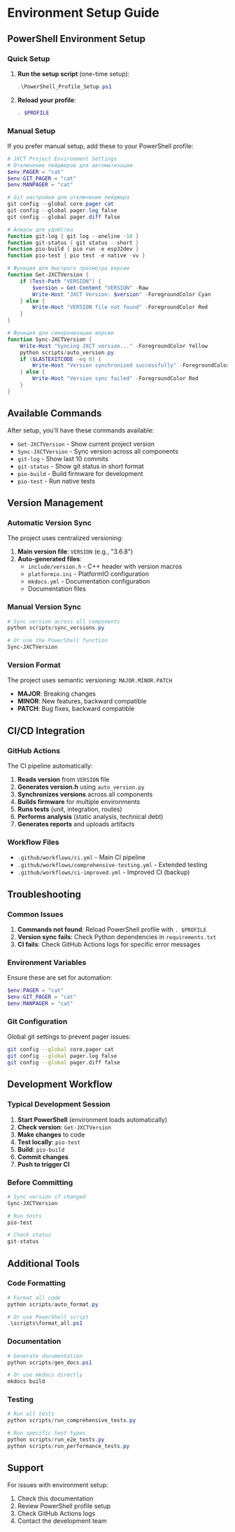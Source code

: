 # Environment Setup Guide

## PowerShell Environment Setup

### Quick Setup

1. **Run the setup script** (one-time setup):
   ```powershell
   .\PowerShell_Profile_Setup.ps1
   ```

2. **Reload your profile**:
   ```powershell
   . $PROFILE
   ```

### Manual Setup

If you prefer manual setup, add these to your PowerShell profile:

```powershell
# JXCT Project Environment Settings
# Отключение пейджеров для автоматизации
$env:PAGER = "cat"
$env:GIT_PAGER = "cat"
$env:MANPAGER = "cat"

# Git настройки для отключения пейджера
git config --global core.pager cat
git config --global pager.log false
git config --global pager.diff false

# Алиасы для удобства
function git-log { git log --oneline -10 }
function git-status { git status --short }
function pio-build { pio run -e esp32dev }
function pio-test { pio test -e native -vv }

# Функция для быстрого просмотра версии
function Get-JXCTVersion {
    if (Test-Path "VERSION") {
        $version = Get-Content "VERSION" -Raw
        Write-Host "JXCT Version: $version" -ForegroundColor Cyan
    } else {
        Write-Host "VERSION file not found" -ForegroundColor Red
    }
}

# Функция для синхронизации версии
function Sync-JXCTVersion {
    Write-Host "Syncing JXCT version..." -ForegroundColor Yellow
    python scripts/auto_version.py
    if ($LASTEXITCODE -eq 0) {
        Write-Host "Version synchronized successfully" -ForegroundColor Green
    } else {
        Write-Host "Version sync failed" -ForegroundColor Red
    }
}
```

## Available Commands

After setup, you'll have these commands available:

- `Get-JXCTVersion` - Show current project version
- `Sync-JXCTVersion` - Sync version across all components
- `git-log` - Show last 10 commits
- `git-status` - Show git status in short format
- `pio-build` - Build firmware for development
- `pio-test` - Run native tests

## Version Management

### Automatic Version Sync

The project uses centralized versioning:

1. **Main version file**: `VERSION` (e.g., "3.6.8")
2. **Auto-generated files**:
   - `include/version.h` - C++ header with version macros
   - `platformio.ini` - PlatformIO configuration
   - `mkdocs.yml` - Documentation configuration
   - Documentation files

### Manual Version Sync

```powershell
# Sync version across all components
python scripts/sync_versions.py

# Or use the PowerShell function
Sync-JXCTVersion
```

### Version Format

The project uses semantic versioning: `MAJOR.MINOR.PATCH`

- **MAJOR**: Breaking changes
- **MINOR**: New features, backward compatible
- **PATCH**: Bug fixes, backward compatible

## CI/CD Integration

### GitHub Actions

The CI pipeline automatically:

1. **Reads version** from `VERSION` file
2. **Generates version.h** using `auto_version.py`
3. **Synchronizes versions** across all components
4. **Builds firmware** for multiple environments
5. **Runs tests** (unit, integration, routes)
6. **Performs analysis** (static analysis, technical debt)
7. **Generates reports** and uploads artifacts

### Workflow Files

- `.github/workflows/ci.yml` - Main CI pipeline
- `.github/workflows/comprehensive-testing.yml` - Extended testing
- `.github/workflows/ci-improved.yml` - Improved CI (backup)

## Troubleshooting

### Common Issues

1. **Commands not found**: Reload PowerShell profile with `. $PROFILE`
2. **Version sync fails**: Check Python dependencies in `requirements.txt`
3. **CI fails**: Check GitHub Actions logs for specific error messages

### Environment Variables

Ensure these are set for automation:

```powershell
$env:PAGER = "cat"
$env:GIT_PAGER = "cat"
$env:MANPAGER = "cat"
```

### Git Configuration

Global git settings to prevent pager issues:

```bash
git config --global core.pager cat
git config --global pager.log false
git config --global pager.diff false
```

## Development Workflow

### Typical Development Session

1. **Start PowerShell** (environment loads automatically)
2. **Check version**: `Get-JXCTVersion`
3. **Make changes** to code
4. **Test locally**: `pio-test`
5. **Build**: `pio-build`
6. **Commit changes**
7. **Push to trigger CI**

### Before Committing

```powershell
# Sync version if changed
Sync-JXCTVersion

# Run tests
pio-test

# Check status
git-status
```

## Additional Tools

### Code Formatting

```powershell
# Format all code
python scripts/auto_format.py

# Or use PowerShell script
.\scripts\format_all.ps1
```

### Documentation

```powershell
# Generate documentation
python scripts/gen_docs.ps1

# Or use mkdocs directly
mkdocs build
```

### Testing

```powershell
# Run all tests
python scripts/run_comprehensive_tests.py

# Run specific test types
python scripts/run_e2e_tests.py
python scripts/run_performance_tests.py
```

## Support

For issues with environment setup:

1. Check this documentation
2. Review PowerShell profile setup
3. Check GitHub Actions logs
4. Contact the development team
